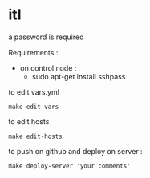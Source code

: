 # itl

a password is required

Requirements :

  - on control node :
    - sudo apt-get install sshpass

to edit vars.yml

    make edit-vars

to edit hosts

    make edit-hosts

to push on github and deploy on server :

    make deploy-server 'your comments'
